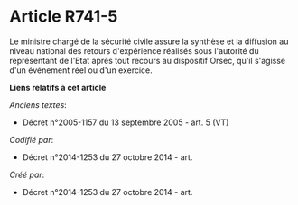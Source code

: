 # Article R741-5

Le ministre chargé de la sécurité civile assure la synthèse et la diffusion au niveau national des retours d'expérience
réalisés sous l'autorité du représentant de l'Etat après tout recours au dispositif Orsec, qu'il s'agisse d'un événement réel
ou d'un exercice.

**Liens relatifs à cet article**

_Anciens textes_:

  - Décret n°2005-1157 du 13 septembre 2005 - art. 5 (VT)

_Codifié par_:

  - Décret n°2014-1253 du 27 octobre 2014 - art.

_Créé par_:

  - Décret n°2014-1253 du 27 octobre 2014 - art.
